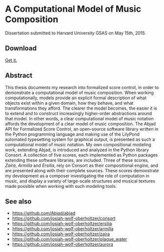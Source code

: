 A Computational Model of Music Composition
==========================================

Dissertation submitted to Harvard University GSAS on May 15th, 2015.

Download
--------

[Get it.](https://github.com/josiah-wolf-oberholtzer/dissertation/blob/master/dissertation.pdf)

Abstract
--------

This thesis documents my research into formalized score control, in order to
demonstrate a computational model of music composition. When working
computationally, models provide an explicit formal description of what objects
exist within a given domain, how they behave, and what transformations they
afford. The clearer the model becomes, the easier it is to extend and to
construct increasingly higher-order abstractions around that model. In other
words, a clear computational model of music notation affords the development of
a clear model of music composition. The Abjad API for Formalized Score Control,
an open-source software library written in the Python programming language and
making use of the LilyPond automated typesetting system for graphical output,
is presented as such a computational model of music notation. My own
compositional modeling work, extending Abjad, is introduced and analyzed in the
Python library Consort. A collection of five scores, each implemented as Python
packages extending these software libraries, are included. Three of these
scores, *Zaira*, *Armilla* and *Ersilia*, rely on Consort as their
compositional engine, and are presented along with their complete sources.
These scores demonstrate my development as a composer investigating the role of
computation in music, and display a variety of large-scale structures and
musical textures made possible when working with such modeling tools.

See also
--------

- https://github.com/Abjad/abjad
- https://github.com/josiah-wolf-oberholtzer/consort
- https://github.com/josiah-wolf-oberholtzer/ersilia
- https://github.com/josiah-wolf-oberholtzer/armilla
- https://github.com/josiah-wolf-oberholtzer/zaira
- https://github.com/josiah-wolf-oberholtzer/plague_water
- https://github.com/josiah-wolf-oberholtzer/aurora
